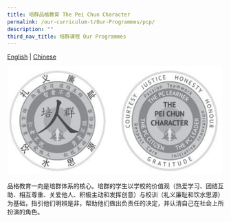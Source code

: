 ```yaml
---
title: 培群品格教育 The Pei Chun Character
permalink: /our-curriculum-t/Our-Programmes/pcp/
description: ""
third_nav_title: 培群课程 Our Programmes
---
```


[English](/our-curriculum/Our-Programmes/PCC/) | [Chinese](/our-curriculum-t/Our-Programmes/pcp/)

<img src="/images/Our%20Programmes/PC%20programme.jpg" alt="Math2" style="width:500px;height:250px;"> 

品格教育一向是培群体系的核心。培群的学生以学校的价值观（热爱学习、团结互助、相互尊重、关爱他人、积极主动和发挥创意）与校训（礼义廉耻和饮水思源）为基础，指引他们明辨是非，帮助他们做出负责任的决定，并认清自己在社会上所扮演的角色。
